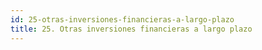 ```yaml
---
id: 25-otras-inversiones-financieras-a-largo-plazo
title: 25. Otras inversiones financieras a largo plazo
---
```

